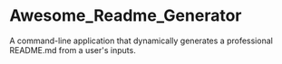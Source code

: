 # Awesome_Readme_Generator
A command-line application that dynamically generates a professional README.md from a user's inputs.
